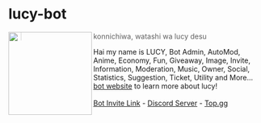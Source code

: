 # lucy-bot

<img src="https://cdn.discordapp.com/attachments/1098969636306960465/1134836117447913492/lucia.png" width=165 align="left"/>

> konnichiwa, watashi wa lucy desu <br>

Hai my name is LUCY, Bot Admin, AutoMod, Anime, Economy, Fun, Giveaway, Image, Invite, Information, Moderation, Music, Owner, Social, Statistics, Suggestion, Ticket, Utility and More... [bot website](https://lucy.is-a.fun/) to learn more about lucy! <br><br>
[Bot Invite Link](https://discord.com/api/oauth2/authorize?client_id=928966154817523723&permissions=827317283958&redirect_uri=https%3A%2F%2Flucy.is-a.dev%2F%3Finvited%3Dyes&response_type=code&scope=guilds%20bot%20applications.commands) - [Discord Server](https://discord.gg/WFfjrQxnfH) - [Top.gg](https://top.gg/user/361407102650109952)
<br>
